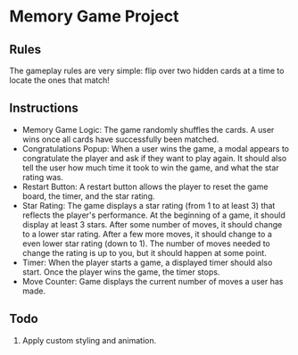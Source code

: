 # Memory Game Project

## Rules

The gameplay rules are very simple: flip over two hidden cards at a time to locate the ones that match!

## Instructions

* Memory Game Logic: The game randomly shuffles the cards. A user wins once all cards have successfully been matched.
* Congratulations Popup: When a user wins the game, a modal appears to congratulate the player and ask if they want to play again. It should also tell the user how much time it took to win the game, and what the star rating was.
* Restart Button: A restart button allows the player to reset the game board, the timer, and the star rating.
* Star Rating: The game displays a star rating (from 1 to at least 3) that reflects the player's performance. At the beginning of a game, it should display at least 3 stars. After some number of moves, it should change to a lower star rating. After a few more moves, it should change to a even lower star rating (down to 1). The number of moves needed to change the rating is up to you, but it should happen at some point.
* Timer: When the player starts a game, a displayed timer should also start. Once the player wins the game, the timer stops.
* Move Counter: Game displays the current number of moves a user has made.

## Todo

1. Apply custom styling and animation.
